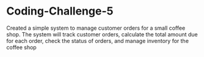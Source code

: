 # Coding-Challenge-5
Created a simple system to manage customer orders for a small coffee shop. The system will track customer orders, calculate the total amount due for each order, check the status of orders, and manage inventory for the coffee shop
